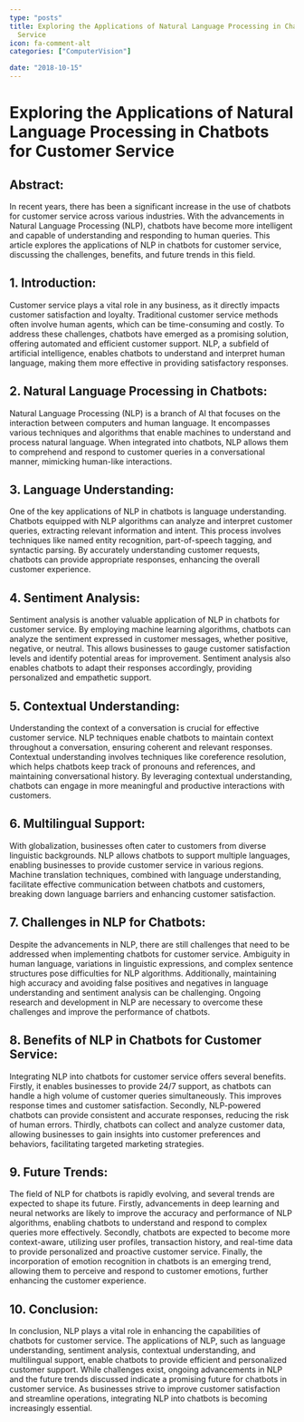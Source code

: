 ```yaml
---
type: "posts"
title: Exploring the Applications of Natural Language Processing in Chatbots for Customer
  Service
icon: fa-comment-alt
categories: ["ComputerVision"]

date: "2018-10-15"
---
```




# Exploring the Applications of Natural Language Processing in Chatbots for Customer Service

## Abstract:
In recent years, there has been a significant increase in the use of chatbots for customer service across various industries. With the advancements in Natural Language Processing (NLP), chatbots have become more intelligent and capable of understanding and responding to human queries. This article explores the applications of NLP in chatbots for customer service, discussing the challenges, benefits, and future trends in this field.

## 1. Introduction:
Customer service plays a vital role in any business, as it directly impacts customer satisfaction and loyalty. Traditional customer service methods often involve human agents, which can be time-consuming and costly. To address these challenges, chatbots have emerged as a promising solution, offering automated and efficient customer support. NLP, a subfield of artificial intelligence, enables chatbots to understand and interpret human language, making them more effective in providing satisfactory responses.

## 2. Natural Language Processing in Chatbots:
Natural Language Processing (NLP) is a branch of AI that focuses on the interaction between computers and human language. It encompasses various techniques and algorithms that enable machines to understand and process natural language. When integrated into chatbots, NLP allows them to comprehend and respond to customer queries in a conversational manner, mimicking human-like interactions.

## 3. Language Understanding:
One of the key applications of NLP in chatbots is language understanding. Chatbots equipped with NLP algorithms can analyze and interpret customer queries, extracting relevant information and intent. This process involves techniques like named entity recognition, part-of-speech tagging, and syntactic parsing. By accurately understanding customer requests, chatbots can provide appropriate responses, enhancing the overall customer experience.

## 4. Sentiment Analysis:
Sentiment analysis is another valuable application of NLP in chatbots for customer service. By employing machine learning algorithms, chatbots can analyze the sentiment expressed in customer messages, whether positive, negative, or neutral. This allows businesses to gauge customer satisfaction levels and identify potential areas for improvement. Sentiment analysis also enables chatbots to adapt their responses accordingly, providing personalized and empathetic support.

## 5. Contextual Understanding:
Understanding the context of a conversation is crucial for effective customer service. NLP techniques enable chatbots to maintain context throughout a conversation, ensuring coherent and relevant responses. Contextual understanding involves techniques like coreference resolution, which helps chatbots keep track of pronouns and references, and maintaining conversational history. By leveraging contextual understanding, chatbots can engage in more meaningful and productive interactions with customers.

## 6. Multilingual Support:
With globalization, businesses often cater to customers from diverse linguistic backgrounds. NLP allows chatbots to support multiple languages, enabling businesses to provide customer service in various regions. Machine translation techniques, combined with language understanding, facilitate effective communication between chatbots and customers, breaking down language barriers and enhancing customer satisfaction.

## 7. Challenges in NLP for Chatbots:
Despite the advancements in NLP, there are still challenges that need to be addressed when implementing chatbots for customer service. Ambiguity in human language, variations in linguistic expressions, and complex sentence structures pose difficulties for NLP algorithms. Additionally, maintaining high accuracy and avoiding false positives and negatives in language understanding and sentiment analysis can be challenging. Ongoing research and development in NLP are necessary to overcome these challenges and improve the performance of chatbots.

## 8. Benefits of NLP in Chatbots for Customer Service:
Integrating NLP into chatbots for customer service offers several benefits. Firstly, it enables businesses to provide 24/7 support, as chatbots can handle a high volume of customer queries simultaneously. This improves response times and customer satisfaction. Secondly, NLP-powered chatbots can provide consistent and accurate responses, reducing the risk of human errors. Thirdly, chatbots can collect and analyze customer data, allowing businesses to gain insights into customer preferences and behaviors, facilitating targeted marketing strategies.

## 9. Future Trends:
The field of NLP for chatbots is rapidly evolving, and several trends are expected to shape its future. Firstly, advancements in deep learning and neural networks are likely to improve the accuracy and performance of NLP algorithms, enabling chatbots to understand and respond to complex queries more effectively. Secondly, chatbots are expected to become more context-aware, utilizing user profiles, transaction history, and real-time data to provide personalized and proactive customer service. Finally, the incorporation of emotion recognition in chatbots is an emerging trend, allowing them to perceive and respond to customer emotions, further enhancing the customer experience.

## 10. Conclusion:
In conclusion, NLP plays a vital role in enhancing the capabilities of chatbots for customer service. The applications of NLP, such as language understanding, sentiment analysis, contextual understanding, and multilingual support, enable chatbots to provide efficient and personalized customer support. While challenges exist, ongoing advancements in NLP and the future trends discussed indicate a promising future for chatbots in customer service. As businesses strive to improve customer satisfaction and streamline operations, integrating NLP into chatbots is becoming increasingly essential.